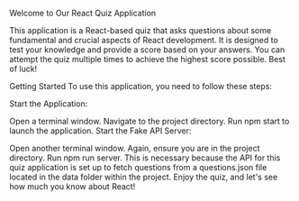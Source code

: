 Welcome to Our React Quiz Application

This application is a React-based quiz that asks questions about some fundamental and crucial aspects of React development. It is designed to test your knowledge and provide a score based on your answers. You can attempt the quiz multiple times to achieve the highest score possible. Best of luck!

Getting Started
To use this application, you need to follow these steps:

Start the Application:

Open a terminal window.
Navigate to the project directory.
Run npm start to launch the application.
Start the Fake API Server:

Open another terminal window.
Again, ensure you are in the project directory.
Run npm run server. This is necessary because the API for this quiz application is set up to fetch questions from a questions.json file located in the data folder within the project.
Enjoy the quiz, and let's see how much you know about React!
